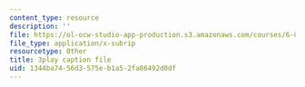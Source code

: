 ```yaml
---
content_type: resource
description: ''
file: https://ol-ocw-studio-app-production.s3.amazonaws.com/courses/6-849-geometric-folding-algorithms-linkages-origami-polyhedra-fall-2012/1344ba7456d3575eb1a52fa86492d0df_wBR4Q6nFyqk.vtt
file_type: application/x-subrip
resourcetype: Other
title: 3play caption file
uid: 1344ba74-56d3-575e-b1a5-2fa86492d0df
---
```

